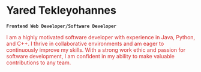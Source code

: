 # Yared Tekleyohannes

**`Frontend Web Developer/Software Developer`**
<!--
**duyared/duyared** is a ✨ _special_ ✨ repository because its `README.md` (this file) appears on your GitHub profile.

Here are some ideas to get you started:

- 🔭 I’m currently working on ...
- 🌱 I’m currently learning ...
- 👯 I’m looking to collaborate on ...
- 🤔 I’m looking for help with ...
- 💬 Ask me about ...
- 📫 How to reach me: ...
- 😄 Pronouns: ...
- ⚡ Fun fact: ...

[![Anurag's GitHub stats](https://github-readme-stats.vercel.app/api?username=duyared&show_icons=true)](https://github.com/anuraghazra/github-readme-stats)

-->

<span style="color:#d62828">I am a highly motivated software developer with experience in Java, Python, and C++. I thrive in collaborative environments and am eager to continuously improve my skills. With a strong work ethic and passion for software development, I am confident in my ability to make valuable contributions to any team.</span>

